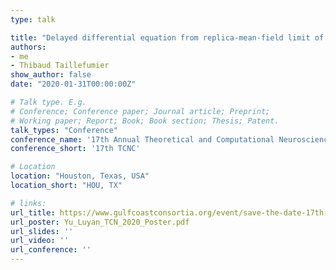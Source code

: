 ```yaml
---
type: talk

title: "Delayed differential equation from replica-mean-field limit of exponential firing model"
authors:
- me
- Thibaud Taillefumier
show_author: false
date: "2020-01-31T00:00:00Z"

# Talk type. E.g.
# Conference; Conference paper; Journal article; Preprint;
# Working paper; Report; Book; Book section; Thesis; Patent.
talk_types: "Conference"
conference_name: '17th Annual Theoretical and Computational Neuroscience Conference'
conference_short: '17th TCNC'

# Location
location: "Houston, Texas, USA"
location_short: "HOU, TX"

# links:
url_title: https://www.gulfcoastconsortia.org/event/save-the-date-17th-annual-theoretical-and-computational-neuroscience-conference/
url_poster: Yu_Luyan_TCN_2020_Poster.pdf
url_slides: ''
url_video: ''
url_conference: ''
---
```

